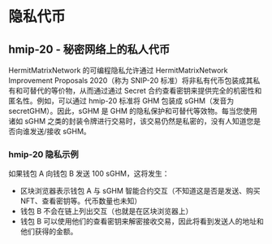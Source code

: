 # 隐私代币

## hmip-20 - 秘密网络上的私人代币

 HermitMatrixNetwork  的可编程隐私允许通过  HermitMatrixNetwork Improvement Proposals 2020（称为 SNIP-20 标准）将非私有代币包装成其私有和可替代的等价物，从而通过通过 Secret 合约查看密钥来提供完全的机密性和匿名性。例如，可以通过 hmip-20 标准将 GHM 包装成 sGHM（发音为 secretGHM）。因此，sGHM 是 GHM 的隐私保护和可替代等效物。每当您使用诸如 sGHM 之类的封装令牌进行交易时，该交易仍然是私密的，没有人知道您是否向谁发送/接收 sGHM。



### hmip-20 隐私示例

如果钱包 A 向钱包 B 发送 100 sGHM，这将发生：

- 区块浏览器表示钱包 A 与 sGHM 智能合约交互（不知道这是否是发送、购买 NFT、查看密钥等。代币数量也未知）
- 钱包 B 不会在链上列出交互（也就是在区块浏览器上）
- 钱包 B 可以使用他们的查看密钥来解密接收交易，因此将看到发送人的地址和他们获得的金额。

